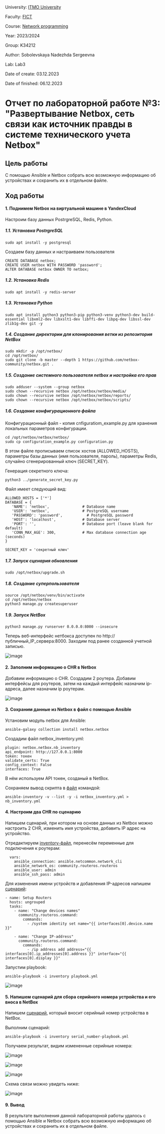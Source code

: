 University: [ITMO University](https://itmo.ru/ru/)

Faculty: [FICT](https://fict.itmo.ru)

Course: [Network programming](https://github.com/itmo-ict-faculty/network-programming)

Year: 2023/2024

Group: K34212

Author: Sobolevskaya Nadezhda Sergeevna

Lab: Lab3

Date of create: 03.12.2023

Date of finished: 06.12.2023

# Отчет по лабораторной работе №3: "Развертывание Netbox, сеть связи как источник правды в системе технического учета Netbox"

## Цель работы

С помощью Ansible и Netbox собрать всю возможную информацию об устройствах и сохранить их в отдельном файле.

## Ход работы


#### 1. Поднимем Netbox на виртуальной машине в YandexCloud

Настроим базу данных PostrgreSQL, Redis, Python.

##### 1.1. Установка PostrgreSQL
```console
sudo apt install -y postgresql
```

Создаем базу данных и настраиваем пользователя
```console
CREATE DATABASE netbox;
CREATE USER netbox WITH PASSWORD 'password';
ALTER DATABASE netbox OWNER TO netbox;
```

##### 1.2. Установка Redis
```console
sudo apt install -y redis-server
```

##### 1.3. Установка Python
```console
sudo apt install python3 python3-pip python3-venv python3-dev build-essential libxml2-dev libxslt1-dev libffi-dev libpq-dev libssl-dev zlib1g-dev git -y
```

##### 1.4. Создание директории для клонирования ветки из репозитория NetBox
```console
sudo mkdir -p /opt/netbox/
cd /opt/netbox/
sudo git clone -b master --depth 1 https://github.com/netbox-community/netbox.git .
```

##### 1.5. Создание системного пользователя netbox и настройка его прав
```console
sudo adduser --system --group netbox
sudo chown --recursive netbox /opt/netbox/netbox/media/
sudo chown --recursive netbox /opt/netbox/netbox/reports/
sudo chown --recursive netbox /opt/netbox/netbox/scripts/
```

##### 1.6. Создание конфигурационного файла
Конфигурационный файл - копия cnfiguratiom_example.py для хранения локальных параметров конфигурации.

```console
cd /opt/netbox/netbox/netbox/
sudo cp configuration_example.py configuration.py
```
В этом файле прописываем список хостов (ALLOWED_HOSTS), параметры базы данных (имя пользователя, пароль), параметры Redis, случайно сгенерированный ключ (SECRET_KEY).

Генерация секретного ключа:
```console
python3 ../generate_secret_key.py
```

Файл имеет следующий вид:

```console
ALLOWED_HOSTS = ['*']
DATABASE = {
   'NAME': 'netbox',               # Database name
   'USER': 'netbox',               # PostgreSQL username
   'PASSWORD': 'password',           # PostgreSQL password
   'HOST': 'localhost',            # Database server
   'PORT': '',                     # Database port (leave blank for default)
   'CONN_MAX_AGE': 300,            # Max database connection age (seconds)
}

SECRET_KEY = 'секретный ключ'
```

##### 1.7. Запуск сценария обновления
```console
sudo /opt/netbox/upgrade.sh
```

##### 1.8. Создание суперпользователя
```console
source /opt/netbox/venv/bin/activate
cd /opt/netbox/netbox
python3 manage.py createsuperuser
```

##### 1.9. Запуск NetBox
```console
python3 manage.py runserver 0.0.0.0:8000 --insecure
```

Теперь веб-интерфейс нетбокса доступен по http://публичный_IP_сервера:8000. Заходим под ранее созданной учетной записью.

![image](./images/lab03_1.png)


#### 2. Заполним информацию о CHR в Netbox

Добавим информацию о CHR. Создадим 2 роутера. Добавим интерфейсы для роутеров, затем на каждый интерфейс назначим ip-адреса, далее назначим ip роутерам.

![image](./images/lab03_2.png)

#### 3. Сохраним данные из Netbox в файл с помощью Ansible

Установим модуль netbox для Ansible:

```console
ansible-galaxy collection install netbox.netbox
```

Создадим файл netbox_inventory.yml:

```console
plugin: netbox.netbox.nb_inventory
api_endpoint: http://127.0.0.1:8000
token: токен
validate_certs: True
config_context: False
interfaces: True
```

В нём используем API токен, созданый в NetBox.

Сохраняем вывод скрипта в [файл](nb_inventory_old.yml) командой:

```console
ansible-inventory -v --list -y -i netbox_inventory.yml > nb_inventory.yml
```

#### 4. Настроим два CHR по сценарию

Напишем сценарий, при котором на основе данных из Netbox можно настроить 2 CHR, изменить имя устройства, добавить IP адрес на устройство.

Отредактируем [inventory-файл](nb_inventory.yml), перенесём переменные для подключения к роутерам:

```console
  vars:
    ansible_connection: ansible.netcommon.network_cli
    ansible_network_os: community.routeros.routeros
    ansible_user: admin
    ansible_ssh_pass: admin
```
Для изменения имени устройств и добавления IP-адресов напишем [сценарий](playbook.yml):
```console
- name: Setup Routers
  hosts: ungrouped
  tasks:
    - name: "Change devices names"
      community.routeros.command:
        commands:
          - /system identity set name="{{ interfaces[0].device.name }}"

    - name: "Change IP-address"
      community.routeros.command:
        commands:
          - /ip address add address="{{ interfaces[0].ip_addresses[0].address }}" interface="{{ interfaces[0].display }}"
```

Запустим playbook:

```console
ansible-playbook -i inventory playbook.yml
```

![image](./images/lab03_3.png)


#### 5. Напишем сценарий для сбора серийного номера устройства и его вноса в NetBox

Напишем [сценарий](serial_number-playbook.yml), который вносит серийный номер устройства в NetBox.

Выполним сценарий:

```console
ansible-playbook -i inventory serial_number-playbook.yml
```
Получаем результат, видим измененные серийные номера:

![image](./images/lab03_4.png)

![image](./images/lab03_5.png)

![image](./images/lab03_6.png)

Схема связи можно увидеть ниже:

![image](./images/lab03_7.png)

#### 9. Вывод
В результате выполнения данной лабораторной работы удалось с помощью Ansible и Netbox собрать всю возможную информацию об устройствах и сохранить их в отдельном файле.
